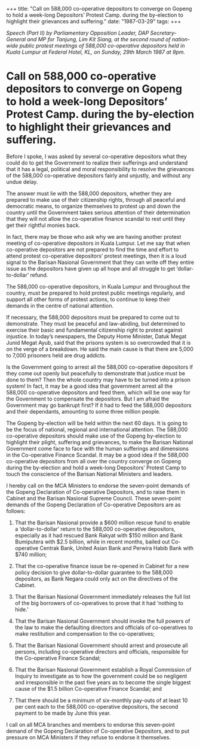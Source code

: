 +++ 
title: "Call on 588,000 co-operative depositors to converge on Gopeng to hold a week-long Depositors’ Protest Camp. during the by-election to highlight their grievances and suffering."
date: "1987-03-29"
tags:
+++

_Speech (Part II) by Parliamentary Opposition Leader, DAP Secretary-General and MP for Tanjung, Lim Kit Siang, at the second round of nation-wide public protest meetings of 588,000 co-operative depositors held in Kuala Lumpur at Federal Hotel, KL, on Sunday, 29th March 1987 at 9pm._			

# Call on 588,000 co-operative depositors to converge on Gopeng to hold a week-long Depositors’ Protest Camp. during the by-election to highlight their grievances and suffering.					

Before I spoke, I was asked by several co-operative depositors what they could do to get the Government to realize their sufferings and understand that it has a legal, political and moral responsibility to resolve the grievances of the 588,000 co-operative depositors fairly and unjustly, and without any undue delay.</u>

The answer must lie with the 588,000 depositors, whether they are prepared to make use of their citizenship rights, through all peaceful and democratic means, to organize themselves to protest up and down the country until the Government takes serious attention of their determination that they will not allow the co-operative finance scandal to rest until they get their rightful monies back.

In fact, there may be those who ask why we are having another protest meeting of co-operative depositors in Kuala Lumpur. Let me say that when co-operative depositors are not prepared to find the time and effort to attend protest co-operative depositors’ protest meetings, then it is a loud signal to the Barisan Nasional Government that they can write off they entire issue as the depositors have given up all hope and all struggle to get ‘dollar-to-dollar’ refund.

The 588,000 co-operative depositors, in Kuala Lumpur and throughout the country, must be prepared to hold protest public meetings regularly, and support all other forms of protest actions, to continue to keep their demands in the centre of national attention.

If necessary, the 588,000 depositors must be prepared to come out to demonstrate. They must be peaceful and law-abiding, but determined to exercise their basic and fundamental citizenship right to protest against injustice. In today’s newspapers, the Deputy Home Minister, Datuk Megat Junid Megat Ayub, said that the prisons system is so overcrowded that it is on the verge of a breakdown. He said the main cause is that there are 5,000 to 7,000 prisoners held are drug addicts.

Is the Government going to arrest all the 588,000 co-operative depositors if they come out openly but peacefully to demonstrate that justice must be done to them? Then the whole country may have to be turned into a prison system! In fact, it may be a good idea that government arrest all the 588,000 co-operative depositors and feed them, which will be one way for the Government to compensate the depositors. But I am afraid the Government may go bankrupt first? If it had to feed the 588,000 depositors and their dependants, amounting to some three million people.

The Gopeng by-election will be held within the next 60 days. It is going to be the focus of national, regional and international attention. The 588,000 co-operative depositors should make use of the Gopeng by-election to highlight their plight, suffering and grievances, to make the Barisan National Government come face to face with the human sufferings and dimensions in the Co-operative Finance Scandal. It may be a good idea if the 588,000 co-operative depositors from all over the country converge on Gopeng during the by-election and hold a week-long Depositors’ Protest Camp to touch the conscience of the Barisan National Ministers and leaders.

I hereby call on the MCA Ministers to endorse the seven-point demands of the Gopeng Declaration of Co-operative Depositors, and to raise them in Cabinet and the Barisan Nasional Supreme Council.
These seven-point demands of the Gopeng Declaration of Co-operative Depositors are as follows:

1. That the Barisan Nasional provide a $600 million rescue fund to enable a ‘dollar-to-dollar’ return to the 588,000 co-operative depositors, especially as it had rescued Bank Rakyat with $150 million and Bank Bumiputera with $2.5 billion, while in recent months, bailed out Co-operative Centrak Bank, United Asian Bank and Perwira Habib Bank with $740 million;

2. That the co-operative finance issue be re-opened in Cabinet for a new policy decision to give dollar-to-dollar guarantee to the 588,000 depositors, as Bank Negara could only act on the directives of the Cabinet.

3. That the Barisan Nasional Government immediately releases the full list of the big borrowers of co-operatives to prove that it had ‘nothing to hide.’

4. That the Barisan Nasional Government should invoke the full powers of the law to make the defaulting directors and officials of co-operatives to make restitution and compensation to the co-operatives;

5. That the Barisan Nasional Government should arrest and prosecute all persons, including co-operative directors and officials, responsible for the Co-operative Finance Scandal;

6. That the Barisan Nasional Government establish a Royal Commission of Inquiry to investigate as to how the government could be so negligent and irresponsible in the past five years as to become the single biggest cause of the $1.5 billion Co-operative Finance Scandal; and

7. That there should be a minimum of six-monthly pay-outs of at least 10 per cent each to the 588,000 co-operative depositors, the second payment to be made by June this year.

I call on all MCA branches and members to endorse this seven-point demand of the Gopeng Declaration of Co-operative Depositors, and to put pressure on MCA Ministers if they refuse to endorse it themselves.
 
